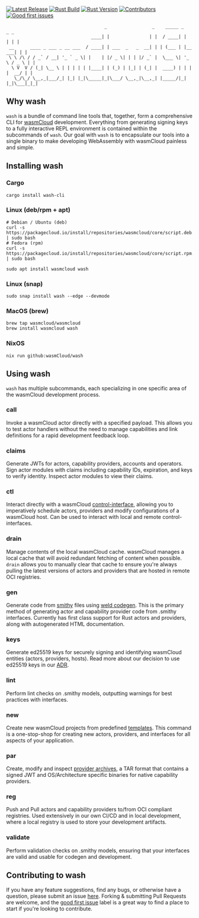 [![Latest Release](https://img.shields.io/github/v/release/wasmcloud/wash?color=success&include_prereleases)](https://github.com/wasmCloud/wash/releases)
[![Rust Build](https://img.shields.io/github/workflow/status/wasmcloud/wash/Rust/main)](https://github.com/wasmCloud/wash/actions/workflows/rust.yml)
[![Rust Version](https://img.shields.io/badge/rustc-1.57.0-orange.svg)](https://blog.rust-lang.org/2021/12/02/Rust-1.57.0.html) 
[![Contributors](https://img.shields.io/github/contributors/wasmcloud/wash)](https://github.com/wasmCloud/wash/graphs/contributors)
[![Good first issues](https://img.shields.io/github/issues/wasmcloud/wash/good%20first%20issue?label=good%20first%20issues)](https://github.com/wasmCloud/wash/issues?q=is%3Aopen+is%3Aissue+label%3A%22good+first+issue%22)
```
                                     _                 _    _____ _          _ _ 
                                ____| |               | |  / ____| |        | | |
 __      ____ _ ___ _ __ ___  / ____| | ___  _   _  __| | | (___ | |__   ___| | |
 \ \ /\ / / _` / __| '_ ` _ \| |    | |/ _ \| | | |/ _` |  \___ \| '_ \ / _ \ | |
  \ V  V / (_| \__ \ | | | | | |____| | (_) | |_| | (_| |  ____) | | | |  __/ | |
   \_/\_/ \__,_|___/_| |_| |_|\_____|_|\___/ \__,_|\__,_| |_____/|_| |_|\___|_|_|
```
## Why wash
`wash` is a bundle of command line tools that, together, form a comprehensive CLI for [wasmCloud](https://wasmcloud.dev) development. Everything from generating signing keys to a fully interactive REPL environment is contained within the subcommands of `wash`. Our goal with `wash` is to encapsulate our tools into a single binary to make developing WebAssembly with wasmCloud painless and simple.

## Installing wash
### Cargo
```
cargo install wash-cli
```
### Linux (deb/rpm + apt)
```
# Debian / Ubuntu (deb)
curl -s https://packagecloud.io/install/repositories/wasmcloud/core/script.deb.sh | sudo bash
# Fedora (rpm)
curl -s https://packagecloud.io/install/repositories/wasmcloud/core/script.rpm.sh | sudo bash

sudo apt install wasmcloud wash
```
### Linux (snap)
```
sudo snap install wash --edge --devmode
```
### MacOS (brew)
```
brew tap wasmcloud/wasmcloud
brew install wasmcloud wash
```
### NixOS
```
nix run github:wasmCloud/wash
```

## Using wash
`wash` has multiple subcommands, each specializing in one specific area of the wasmCloud development process.
### call
Invoke a wasmCloud actor directly with a specified payload. This allows you to test actor handlers without the need to manage capabilities and link definitions for a rapid development feedback loop.  
### claims
Generate JWTs for actors, capability providers, accounts and operators. Sign actor modules with claims including capability IDs, expiration, and keys to verify identity. Inspect actor modules to view their claims.
### ctl
Interact directly with a wasmCloud [control-interface](https://github.com/wasmCloud/control-interface), allowing you to imperatively schedule actors, providers and modify configurations of a wasmCloud host. Can be used to interact with local and remote control-interfaces.
### drain
Manage contents of the local wasmCloud cache. wasmCloud manages a local cache that will avoid redundant fetching of content when possible. `drain` allows you to manually clear that cache to ensure you're always pulling the latest versions of actors and providers that are hosted in remote OCI registries.
### gen
Generate code from [smithy](https://awslabs.github.io/smithy/index.html) files using [weld codegen](https://github.com/wasmCloud/weld/tree/main/codegen). This is the primary method of generating actor and capability provider code from .smithy interfaces. Currently has first class support for Rust actors and providers, along with autogenerated HTML documentation.
### keys
Generate ed25519 keys for securely signing and identifying wasmCloud entities (actors, providers, hosts). Read more about our decision to use ed25519 keys in our [ADR](https://wasmcloud.github.io/adr/0005-security-nkeys.html).
### lint
Perform lint checks on .smithy models, outputting warnings for best practices with interfaces.
### new
Create new wasmCloud projects from predefined [templates](https://github.com/wasmCloud/project-templates). This command is a one-stop-shop for creating new actors, providers, and interfaces for all aspects of your application.
### par
Create, modify and inspect [provider archives](https://github.com/wasmCloud/wasmCloud/tree/main/crates/provider-archive), a TAR format that contains a signed JWT and OS/Architecture specific binaries for native capability providers.
### reg
Push and Pull actors and capability providers to/from OCI compliant registries. Used extensively in our own CI/CD and in local development, where a local registry is used to store your development artifacts.
### validate
Perform validation checks on .smithy models, ensuring that your interfaces are valid and usable for codegen and development.

## Contributing to wash
If you have any feature suggestions, find any bugs, or otherwise have a question, please submit an issue [here](https://github.com/wasmcloud/wash/issues/new/choose). Forking & submitting Pull Requests are welcome, and the [good first issue](https://github.com/wasmcloud/wash/issues?q=is%3Aopen+is%3Aissue+label%3A%22good+first+issue%22) label is a great way to find a place to start if you're looking to contribute.
